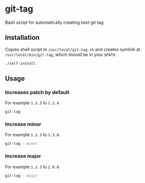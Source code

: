 # git-tag
Bash script for automatically creating next git tag.

## Installation

Copies shell script to `/usr/local/git-tag.sh` and creates symlink at `/usr/local/bin/git-tag`, which should be in your `$PATH`.

```bash
./self-install
```

## Usage

### Increases patch by default

For example `1.2.3` to `1.2.4`.

```bash
git-tag
```

### Increase minor

For example `1.2.3` to `1.3.0`.

```bash
git-tag --minor
```

### Increase major

For example `1.2.3` to `2.0.0`.

```bash
git-tag --major
```
